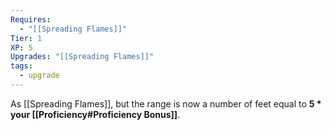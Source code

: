 ```yaml
---
Requires:
  - "[[Spreading Flames]]"
Tier: 1
XP: 5
Upgrades: "[[Spreading Flames]]"
tags:
  - upgrade
---
```

As [[Spreading Flames]], but the range is now a number of feet equal to **5 * your [[Proficiency#Proficiency Bonus]]**.